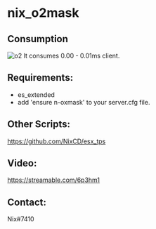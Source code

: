 # nix_o2mask

## Consumption
![o2](https://user-images.githubusercontent.com/93496101/154362865-58ede5d5-b7e8-4c9f-a828-6f3b2cda8ec5.PNG)
It consumes 0.00 - 0.01ms client.

## Requirements:

- es_extended
- add 'ensure n-oxmask' to your server.cfg file. 

## Other Scripts:
https://github.com/NixCD/esx_tps

## Video:
https://streamable.com/6p3hm1

## Contact:
Nix#7410
